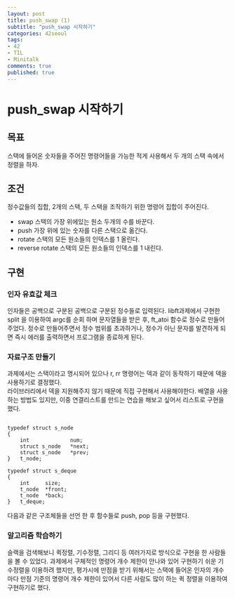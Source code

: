 ```yaml
---
layout: post
title: push_swap (1)
subtitle: "push_swap 시작하기"
categories: 42seoul
tags:
- 42
- TIL
- Minitalk
comments: true
published: true
---
```


# push_swap 시작하기

## 목표 
스택에 들어온 숫자들을 주어진 명령어들을 가능한 적게 사용해서 두 개의 스택 속에서 정렬을 하자. 

## 조건
정수값들의 집합, 2개의 스택, 두 스택을 조작하기 위한 명령어 집합이 주어진다. 
- swap 스택의 가장 위에있는 원소 두개의 수를 바꾼다.
- push 가장 위에 있는 숫자를 다른 스택으로 옮긴다. 
- rotate 스택의 모든 원소들의 인덱스를 1 올린다. 
- reverse rotate 스택의 모든 원소들의 인덱스를 1 내린다. 

## 구현

### 인자 유효값 체크
인자들은 공백으로 구분된 공백으로 구분된 정수들로 입력된다. libft과제에서 구현한 split 을 이용하여 argc를 순회 하며 문자열들을 받은 후, ft_atoi 함수로 정수로 만들어 주었다. 정수로 만들어주면서 정수 범위를 초과하거나, 정수가 아닌 문자를 발견하게 되면 즉시 에러를 출력하면서 프로그램을 종료하게 된다. 

### 자료구조 만들기 
과제에서는 스택이라고 명시되어 있으나 r, rr 명령어는 덱과 같이 동작하기 때문에 덱을 사용하기로 결정했다.  
라이브러리에서 덱을 지원해주지 않기 때문에 직접 구현해서 사용해야한다. 배열을 사용하는 방법도 있지만, 이중 연결리스트를 만드는 연습을 해보고 싶어서 리스트로 구현을 했다.  

<pre><code>
typedef struct s_node
{
	int				num;
	struct s_node	*next;
	struct s_node	*prev;
}	t_node;

typedef struct s_deque
{
	int		size;
	t_node	*front;
	t_node	*back;
}	t_deque;
</code></pre>
다음과 같은 구조체들을 선언 한 후 함수들로 push, pop 등을 구현했다.  

### 알고리즘 학습하기  

슬랙을 검색해보니 퀵정렬, 기수정렬, 그리디 등 여러가지로 방식으로 구현을 한 사람들을 볼 수 있었다. 
과제에서 구체적인 명령어 개수 제한이 안나와 있어 구현하기 쉬운 기수정렬을 이용하려 했지만, 평가시에 만점을 받기 위해서는 스택에 들어온 인자의 개수 마다 만점 기준의 명령어 개수 제한이 있어서 다른 사람도 많이 하는 퀵 정렬을 이용하여 구현하기로 했다. 

